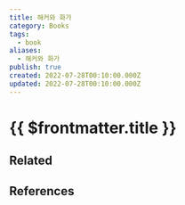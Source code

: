 ```yaml
---
title: 해커와 화가
category: Books
tags:
  - book
aliases:
  - 해커와 화가
publish: true
created: 2022-07-28T00:10:00.000Z
updated: 2022-07-28T00:10:00.000Z
---
```


# {{ $frontmatter.title }}

## Related

## References
